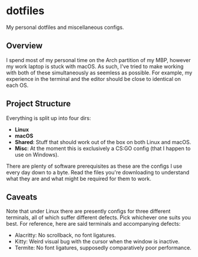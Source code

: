 # dotfiles

My personal dotfiles and miscellaneous configs.

## Overview

I spend most of my personal time on the Arch partition of my MBP, however my work laptop is stuck with macOS. As such, I've tried to make working with both of these simultaneously as seemless as possible. For example, my experience in the terminal and the editor should be close to identical on each OS.

## Project Structure

Everything is split up into four dirs:

- **Linux**
- **macOS**
- **Shared**: Stuff that should work out of the box on both Linux and macOS.
- **Misc**: At the moment this is exclusively a CS:GO config (that I happen to use on Windows).

There are plenty of software prerequisites as these are the configs I use every day down to a byte. Read the files you're downloading to understand what they are and what might be required for them to work.

## Caveats

Note that under Linux there are presently configs for three different terminals, all of which suffer different defects. Pick whichever one suits you best. For reference, here are said terminals and accompanying defects:

- Alacritty: No scrollback, no font ligatures.
- Kitty: Weird visual bug with the cursor when the window is inactive.
- Termite: No font ligatures, supposedly comparatively poor performance.
